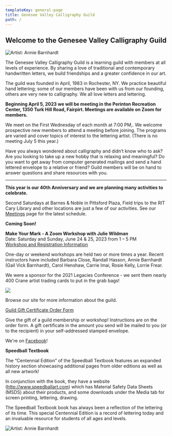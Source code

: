 ```yaml
---
templateKey: general-page
title: Genesee Valley Calligraphy Guild
path: /
---
```

## Welcome to the Genesee Valley Calligraphy Guild

![Artist: Annie Barnhardt](/img/annieb_forever.jpg)

The Genesee Valley Calligraphy Guild is a learning guild with members at all levels of experience. By sharing a love of traditional and contemporary handwritten letters, we build friendships and a greater confidence in our art.

The guild was founded in April, 1983 in Rochester, NY. We practice beautiful hand lettering; some of our members have been with us from our founding, others are very new to calligraphy. We all love letters and lettering.

**Beginning April 5, 2023 we will be meeting in the Perinton Recreation Center, 1350 Turk Hill Road, Fairpirt. Meetings are available on Zoom for members.**

We meet on the First Wednesday of each month at 7:00 PM,. We welcome prospective new members to attend a meeting before joining. The programs are varied and cover topics of interest to the lettering artist. (There is no meeting July 5 this year.)

Have you always wondered about calligraphy and didn’t know who to ask? Are you looking to take up a new hobby that is relaxing and meaningful? Do you want to get away from computer generated mailings and send a hand lettered envelope to a relative or friend? Guild members will be on hand to answer questions and share resources with you.

- - -

**This year is our 40th Anniversary and we are planning many activities to celebrate.**

Second Saturdays at Barnes & Noble in Pittsford Plaza, Field trips to the RIT Cary Library and other locations are just a few of our activities. See our [Meetings](https://www.gvcalligraphy.org/meetings) page for the latest schedule.

**Coming Soon!**

**Make Your Mark - A Zoom Workshop with Julie Wildman**\
Date: Saturday and Sunday, June 24 & 25, 2023 from 1 – 5 PM\
[Workshop and Registration Information](img/Julie-Wildman_2306_Final.pdf)

One-day or weekend workshops are held two or more times a year. Recent instructors have included Barbara Close, Randall Hasson, Annie Barnhardt (Gail Vick Barnhardt), Carol Henshaw, Carrie Imai, Rosie Kelly, Lorrie Frear.

We were a sponsor for the 2021 Legacies Conference - we sent them nearly 400 Crane artist trading cards to put in the grab bags!

![](/img/legacies_sponsorlogo.jpg)

Browse our site for more information about the guild.

[Guild Gift Certificate Order Form ](/img/gvcg-gift-certificate.pdf)

Give the gift of a guild membership or workshop! Instructions are on the order form. A gift certificate in the amount you send will be mailed to you (or to the recipient) in your self-addressed stamped envelope.

We're on [Facebook](https://www.facebook.com/Genesee-Valley-Calligraphy-Guild-165364643525299/)!

**Speedball Textbook**

The “Centennial Edition” of the Speedball Textbook features an expanded history section showcasing additional pages from older editions as well as all new artwork!

In conjunction with the book, they have a website (http://www.speedballart.com) which has Material Safety Data Sheets (MSDS) about their products, and some downloads under the Media tab for screen printing, lettering, drawing.

The Speedball Textbook book has always been a reflection of the lettering of its time. This special Centennial Edition is a record of lettering today and an invaluable resource for students of all ages and levels.

![Artist: Annie Barnhardt](/img/annieb_forever_young.jpg)
